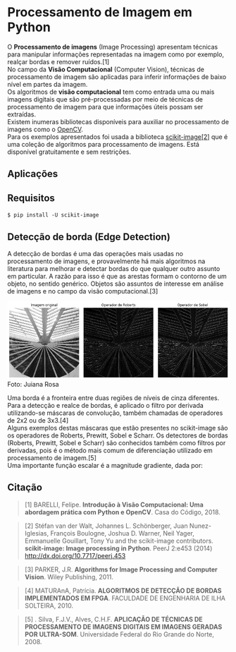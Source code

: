 # Processamento de Imagem em Python

O **Processamento de imagens** (Image Processing) apresentam técnicas para manipular informações representadas na imagem como por exemplo, realçar bordas e remover ruídos.[1]  
No campo da **Visão Computacional** (Computer Vision), técnicas de processamento de imagem são aplicadas para inferir informações de baixo nível em partes da imagem.  
Os algoritmos de **visão computacional** tem como entrada uma ou mais imagens digitais que são pré-processadas por meio de técnicas de processamento de imagem para que informações úteis possam ser extraídas.  
Existem inumeras bibliotecas disponíveis para auxiliar no processamento de imagens como o [OpenCV](https://opencv.org/).  
Para os exemplos apresentados foi usada a biblioteca [scikit-image[2]](https://scikit-image.org/) que é uma coleção de algoritmos para processamento de imagens. Está disponível gratuitamente e sem restrições. 

## Aplicações


## Requisitos
```
$ pip install -U scikit-image
```  

## Detecção de borda (Edge Detection)

A detecção de bordas é uma das operações mais usadas no processamento de imagens, e provavelmente há mais algoritmos na literatura para melhorar e detectar bordas do que qualquer outro assunto em particular. A razão para isso é que as arestas formam o contorno de um objeto, no sentido genérico. Objetos são assuntos de interesse em análise de imagens e no campo da visão computacional.[3]  

[![Museu do Amanhã](img/exemplo_01.png "Museu do Amanhã")](https://scontent.fmao1-1.fna.fbcdn.net/v/t1.0-9/13263687_2041642749394064_8302628300458166040_n.jpg?_nc_cat=0&oh=3d272cf66b8468e7d80bb20b0fafa5c0&oe=5C016476)  
Foto: Juiana Rosa

Uma borda é a fronteira entre duas regiões de níveis de cinza diferentes. Para a detecção e realce de bordas, é aplicado o filtro por derivada utilizando-se máscaras de convolução, também chamadas de operadores de 2x2 ou de 3x3.[4]  
Alguns exemplos destas máscaras que estão presentes no scikit-image são os operadores de Roberts, Prewitt, Sobel e Scharr.
Os detectores de bordas (Roberts, Prewitt, Sobel e Scharr) são conhecidos também como filtros por derivadas, pois é o método mais comum de diferenciação utilizado em processamento de imagem.[5]  
Uma importante função escalar é a magnitude gradiente, dada por:  





## Citação

> [1] BARELLI, Felipe. **Introdução à Visão Computacional: Uma abordagem prática com Python e OpenCV**. Casa do Código, 2018.

> [2] Stéfan van der Walt, Johannes L. Schönberger, Juan Nunez-Iglesias, François Boulogne, Joshua D. Warner, Neil Yager, Emmanuelle Gouillart, Tony Yu and the scikit-image contributors. **scikit-image: Image processing in Python**. PeerJ 2:e453 (2014) http://dx.doi.org/10.7717/peerj.453

> [3] PARKER, J.R. **Algorithms for Image Processing and Computer Vision**. Wiley Publishing, 2011.

> [4] MATURAnA, Patrícia. **ALGORITMOS DE DETECÇÃO DE BORDAS IMPLEMENTADOS EM FPGA**. FACULDADE DE ENGENHARIA DE ILHA SOLTEIRA, 2010.

> [5] . Silva, F.J.V., Alves, C.H.F. **APLICAÇÃO DE TÉCNICAS DE PROCESSAMENTO DE IMAGENS DIGITAIS EM IMAGENS GERADAS POR ULTRA-SOM**. Universidade Federal do Rio Grande do Norte, 2008.  

